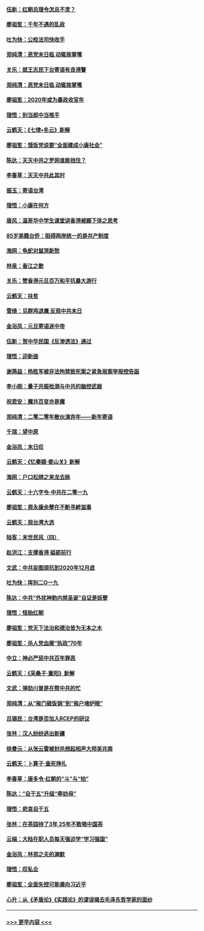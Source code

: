 #### [伍新：红朝总理令怎总不灵？](../pages/nsc993/n11770813.md?t=01061855) 
#### [廖祖笙：千年不遇的乱政](../pages/nsc993/n11770373.md?t=01061855) 
#### [吐为快：公检法司快收手](../pages/nsc993/n11770359.md?t=01061855) 
#### [郑纯清：恶党末日临 动辄挨掌嘴](../pages/nsc993/n11769912.md?t=01061855) 
#### [关乐：就王志民下台寄语有良港警](../pages/nsc993/n11769903.md?t=01061855) 
#### [郑纯清：恶党末日临 动辄挨掌嘴](../pages/nsc993/n11769356.md?t=01061855) 
#### [廖祖笙：2020年或为暴政收官年](../pages/nsc993/n11768216.md?t=01061855) 
#### [理悟：别当郎中当推手](../pages/nsc993/n11768243.md?t=01061855) 
#### [云鹤天：《七律▪冬云》新解](../pages/nsc993/n11768204.md?t=01061855) 
#### [廖祖笙：饿饭党说要“全面建成小康社会”](../pages/nsc993/n11767482.md?t=01061855) 
#### [陈达：天灭中共之罗网谁能挡住？](../pages/nsc993/n11767465.md?t=01061855) 
#### [李春草：天灭中共此其时](../pages/nsc993/n11767452.md?t=01061855) 
#### [振玉：寄语台湾](../pages/nsc993/n11767432.md?t=01061855) 
#### [理悟：小康在何方](../pages/nsc993/n11767394.md?t=01061855) 
#### [唐风：温哥华中学生课堂讲香港被踢下体之思考](../pages/nsc993/n11766848.md?t=01061855) 
#### [85岁美籍台侨：阻碍两岸统一的是共产制度](../pages/nsc993/n11765043.md?t=01061855) 
#### [海网：龟蛇对鼠哭新愁](../pages/nsc993/n11764895.md?t=01061855) 
#### [林泉：香江之歌](../pages/nsc993/n11764415.md?t=01061855) 
#### [关乐：赞香港元旦百万和平抗暴大游行](../pages/nsc993/n11764382.md?t=01061855) 
#### [云鹤天：扶贫](../pages/nsc993/n11764245.md?t=01061855) 
#### [雪绮：见群鸡退鹰  反观中共末日](../pages/nsc993/n11762112.md?t=01061855) 
#### [金浴凤：元旦寄语迷中帝](../pages/nsc993/n11761788.md?t=01061855) 
#### [伍新：贺中华民国《反渗透法》通过](../pages/nsc993/n11761994.md?t=01061855) 
#### [理悟：迎新曲](../pages/nsc993/n11761152.md?t=01061855) 
#### [谢燕益：杨胜军被非法拘禁致死案之紧急报案举报控告函](../pages/nsc993/n11756134.md?t=01061855) 
#### [李小刚：量子共振检测与中共的脑控武器](../pages/nsc993/n11754518.md?t=01061855) 
#### [祝君安：魔共百变亦是魔](../pages/nsc993/n11754469.md?t=01061855) 
#### [郑纯清：二零二零年散伙演弃年——新年寄语](../pages/nsc993/n11754195.md?t=01061855) 
#### [千瑞：望中原](../pages/nsc993/n11754159.md?t=01061855) 
#### [金浴凤：末日叹](../pages/nsc993/n11752359.md?t=01061855) 
#### [云鹤天：《忆秦娥‧娄山关》新解](../pages/nsc993/n11752348.md?t=01061855) 
#### [海网：户口松绑之来龙去脉](../pages/nsc993/n11752328.md?t=01061855) 
#### [云鹤天：十六字令‧中共在二零一九](../pages/nsc993/n11752305.md?t=01061855) 
#### [廖祖笙：周永康余孽在不断寻衅滋事](../pages/nsc993/n11751013.md?t=01061855) 
#### [云鹤天：观台湾大选](../pages/nsc993/n11751007.md?t=01061855) 
#### [陆客：末世民风（四）](../pages/nsc993/n11749203.md?t=01061855) 
#### [赵洪江：支撑香港 砥砺前行](../pages/nsc993/n11748482.md?t=01061855) 
#### [文武：中共妄图顽抗到2020年12月底](../pages/nsc993/n11748446.md?t=01061855) 
#### [吐为快：挥别二O一九](../pages/nsc993/n11748411.md?t=01061855) 
#### [陈达：中共“外扰神韵内禁圣诞”自证是妖孽](../pages/nsc993/n11748226.md?t=01061855) 
#### [理悟：怪胎红朝](../pages/nsc993/n11748206.md?t=01061855) 
#### [廖祖笙：党天下法治和德治皆为无本之木](../pages/nsc993/n11748135.md?t=01061855) 
#### [廖祖笙：杀人党血腥“执政”70年](../pages/nsc993/n11745144.md?t=01061855) 
#### [中立：神必严惩中共百年罪恶](../pages/nsc993/n11744970.md?t=01061855) 
#### [云鹤天：《采桑子‧重阳》新解](../pages/nsc993/n11744948.md?t=01061855) 
#### [文武：弹劾川普是在帮中共的忙](../pages/nsc993/n11744758.md?t=01061855) 
#### [郑纯清：从“挨门砸饭锅”到“挨户堵炉眼”](../pages/nsc993/n11744745.md?t=01061855) 
#### [吕锡民：台湾是否加入RCEP的研议](../pages/nsc993/n11744701.md?t=01061855) 
#### [张林：汉人纷纷逃出新疆](../pages/nsc993/n11743530.md?t=01061855) 
#### [徐曼沅：从张云雷被封杀想起相声大师吴兆南](../pages/nsc993/n11741816.md?t=01061855) 
#### [云鹤天：卜算子‧垂死挣扎](../pages/nsc993/n11739956.md?t=01061855) 
#### [李春草：唐多令‧红朝的“斗”与“拍”](../pages/nsc993/n11739830.md?t=01061855) 
#### [陈达：“自干五”升级“牵妨母”](../pages/nsc993/n11739724.md?t=01061855) 
#### [理悟：悲哀自干五](../pages/nsc993/n11739547.md?t=01061855) 
#### [张林：在茶园待了3年 25年不敢喝中国茶](../pages/nsc993/n11739240.md?t=01061855) 
#### [云端：大陆在职人员每天强迫学“学习强国”](../pages/nsc993/n11738735.md?t=01061855) 
#### [金浴凤：林郑之夫的渊默](../pages/nsc993/n11737735.md?t=01061855) 
#### [理悟：叹私企](../pages/nsc993/n11737715.md?t=01061855) 
#### [廖祖笙：全面失控可能袭向习近平](../pages/nsc993/n11737704.md?t=01061855) 
#### [心升：从《矛盾论》《实践论》的谬误揭去毛泽东哲学家的面纱](../pages/nsc993/n11736962.md?t=01061855) 

----
#### [ >>> 更早内容 <<< ](../indexes/nsc993-earlier.md)

